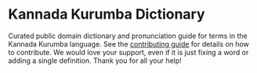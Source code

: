 
# Kannada Kurumba Dictionary

Curated public domain dictionary and pronunciation guide for terms in the Kannada Kurumba language. See the [contributing guide](https://github.com/drumworkteam/term/blob/make/.github/contributing.md) for details on how to contribute. We would love your support, even if it is just fixing a word or adding a single definition. Thank you for all your help!